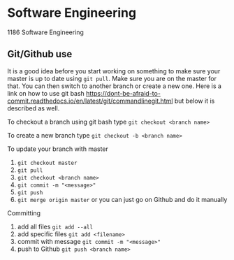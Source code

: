 # Software Engineering
1186 Software Engineering

## Git/Github use
It is a good idea before you start working on something to make sure your master is up to date using `git pull`.  Make sure you are on the master for that.  You can then switch to another branch or create a new one. Here is a link on how to use git bash https://dont-be-afraid-to-commit.readthedocs.io/en/latest/git/commandlinegit.html but below it is described as well.

To checkout a branch using git bash type `git checkout <branch name>`

To create a new branch type `git checkout -b <branch name>`

To update your branch with master
 1) `git checkout master`
 2) `git pull`
 3) `git checkout <branch name>`
 4) `git commit -m "<message>"`
 5) `git push`
 6) `git merge origin master` or you can just go on Github and do it manually

Committing
 1) add all files `git add --all`
 2) add specific files `git add <filename>`
 3) commit with message `git commit -m "<message>"`
 4) push to Github `git push <branch name>`
